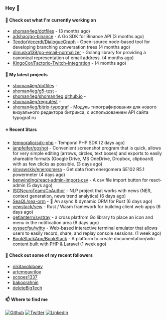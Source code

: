 ### Hey 👋

#### 👷 Check out what I'm currently working on

- [shoman4eg/dotfiles](https://github.com/shoman4eg/dotfiles) -  (3 months ago)
- [adshao/go-binance](https://github.com/adshao/go-binance) - A Go SDK for Binance API (3 months ago)
- [TeodorVecerdi/DialogueGraph](https://github.com/TeodorVecerdi/DialogueGraph) - Open-source node-based tool for developing branching conversation trees (4 months ago)
- [dimuska139/go-email-normalizer](https://github.com/dimuska139/go-email-normalizer) - Golang library for providing a canonical representation of email address. (4 months ago)
- [KingoCor/Factorio-Twitch-Integration](https://github.com/KingoCor/Factorio-Twitch-Integration) -  (4 months ago)

#### 🌱 My latest projects

- [shoman4eg/dotfiles](https://github.com/shoman4eg/dotfiles) - 
- [shoman4eg/g5-test](https://github.com/shoman4eg/g5-test) - 
- [shoman4eg/shoman4eg.github.io](https://github.com/shoman4eg/shoman4eg.github.io) - 
- [shoman4eg/regrutest](https://github.com/shoman4eg/regrutest) - 
- [shoman4eg/bitrix-typograf](https://github.com/shoman4eg/bitrix-typograf) - Модуль типографирования для нового визуального редактора битрикса, с использованием API сайта typograf.ru

#### ⭐ Recent Stars

- [temporalio/sdk-php](https://github.com/temporalio/sdk-php) - Temporal PHP SDK (2 days ago)
- [janpfeifer/goshot](https://github.com/janpfeifer/goshot) - Convenient screenshot program that is quick, allows for very simple  editing (arrows, circles, text boxes) and exports to easily shareable formats (Google Drive, MS OneDrive, Dropbox, clipboard) with as few clicks as possible. (3 days ago)
- [sinyawskiy/energomera](https://github.com/sinyawskiy/energomera) - Get data from energomera SE102 R5.1 powermeter (4 days ago)
- [benwinding/react-admin-import-csv](https://github.com/benwinding/react-admin-import-csv) - A csv file import button for react-admin (5 days ago)
- [ISGNeuroTeam/CoAuthor](https://github.com/ISGNeuroTeam/CoAuthor) - NLP project that works with news (NER, context generation, news trend analytics) (6 days ago)
- [SeaQL/sea-orm](https://github.com/SeaQL/sea-orm) - 🐚 An async &amp; dynamic ORM for Rust (6 days ago)
- [yewstack/yew](https://github.com/yewstack/yew) - Rust / Wasm framework for building client web apps (6 days ago)
- [getlantern/systray](https://github.com/getlantern/systray) - a cross platfrom Go library to place an icon and menu in the notification area (6 days ago)
- [syssecfsu/witty](https://github.com/syssecfsu/witty) - Web-based interactive terminal emulator that allows users to easily record, share, and replay console sessions.  (1 week ago)
- [BookStackApp/BookStack](https://github.com/BookStackApp/BookStack) - A platform to create documentation/wiki content built with PHP &amp; Laravel (1 week ago)

#### 👯 Check out some of my recent followers

- [nikitavoloboev](https://github.com/nikitavoloboev)
- [artemgavrilov](https://github.com/artemgavrilov)
- [scopes1337](https://github.com/scopes1337)
- [bakoorahnin](https://github.com/bakoorahnin)
- [deleteBigTech](https://github.com/deleteBigTech)


#### 📫 Where to find me
<p>
<a href="https://github.com/shoman4eg" target="_blank"><img alt="Github" src="https://img.shields.io/badge/GitHub-%2312100E.svg?&style=for-the-badge&logo=Github&logoColor=white" /></a>
<a href="https://twitter.com/shoman4eg" target="_blank"><img alt="Twitter" src="https://img.shields.io/badge/twitter-%231DA1F2.svg?&style=for-the-badge&logo=twitter&logoColor=white" /></a>
<a href="https://www.linkedin.com/in/artemdubinin/" target="_blank"><img alt="LinkedIn" src="https://img.shields.io/badge/linkedin-%230077B5.svg?&style=for-the-badge&logo=linkedin&logoColor=white" /></a>
</p>
